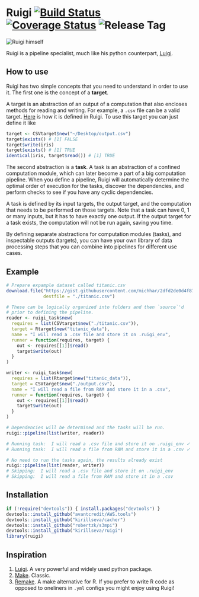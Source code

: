 Ruigi [![Build Status](https://img.shields.io/travis/kirillseva/ruigi/master.svg)](https://travis-ci.org/kirillseva/ruigi) [![Coverage Status](https://img.shields.io/coveralls/kirillseva/ruigi.svg)](https://coveralls.io/r/kirillseva/ruigi) ![Release Tag](https://img.shields.io/github/tag/kirillseva/ruigi.svg)
===========

![Ruigi himself](http://youchew.net/wiki/images/2/2b/Ruigi.jpg)

Ruigi is a pipeline specialist, much like his python counterpart,
[Luigi](https://github.com/spotify/luigi).

How to use
----
Ruigi has two simple concepts that you need to understand in order to use it.
The first one is the concept of a **target**.

A target is an abstraction of an output of a computation that also encloses methods for reading and writing.
For example, a `.csv` file can be a valid target. [Here](https://github.com/kirillseva/ruigi/blob/master/R/csv_target.R)
is how it is defined in Ruigi. To use this target you can just define it like

```r
target <- CSVtarget$new("~/Desktop/output.csv")
target$exists() # [1] FALSE
target$write(iris)
target$exists() # [1] TRUE
identical(iris, target$read()) # [1] TRUE
```

The second abstraction is a **task**. A task is an abstraction of a confined computation module,
which can later become a part of a big computation pipeline.
When you define a pipeline, Ruigi will automatically determine the optimal order of execution for the tasks,
discover the dependencies, and perform checks to see if you have any cyclic dependencies.

A task is defined by its input targets, the output target, and the computation that needs to be performed on
those targets. Note that a task can have 0, 1 or many inputs, but it has to have exactly one output.
If the output target for a task exists, the computation will not be run again, saving you time.

By defining separate abstractions for computation modules (tasks), and inspectable outputs (targets),
you can have your own library of data processing steps that you can combine into pipelines for different use cases.


Example
----
```r
# Prepare expample dataset called titanic.csv
download.file("https://gist.githubusercontent.com/michhar/2dfd2de0d4f8727f873422c5d959fff5/raw/ff414a1bcfcba32481e4d4e8db578e55872a2ca1/titanic.csv",
              destfile = "./titanic.csv")

# These can be logically organized into folders and then `source`'d
# prior to defining the pipeline.
reader <- ruigi_task$new(
  requires = list(CSVtarget$new("./titanic.csv")),
  target = Rtarget$new("titanic_data"),
  name = "I will read a .csv file and store it on .ruigi_env",
  runner = function(requires, target) {
    out <- requires[[1]]$read()
    target$write(out)
  }
)

writer <- ruigi_task$new(
  requires = list(Rtarget$new("titanic_data")),
  target = CSVtarget$new("./output.csv"),
  name = "I will read a file from RAM and store it in a .csv",
  runner = function(requires, target) {
    out <- requires[[1]]$read()
    target$write(out)
  }
)

# Dependencies will be determined and the tasks will be run.
ruigi::pipeline(list(writer, reader))

# Running task:  I will read a .csv file and store it on .ruigi_env ✓
# Running task:  I will read a file from RAM and store it in a .csv ✓

# No need to run the tasks again, the results already exist
ruigi::pipeline(list(reader, writer))
# Skipping:  I will read a .csv file and store it on .ruigi_env
# Skipping:  I will read a file from RAM and store it in a .csv
```

Installation
----
```r
if (!require("devtools")) { install.packages("devtools") }
devtools::install_github("avantcredit/AWS.tools")
devtools::install_github("kirillseva/cacher")
devtools::install_github("robertzk/s3mpi")
devtools::install_github("kirillseva/ruigi")
library(ruigi)
```

Inspiration
----
1. [Luigi](https://github.com/spotify/luigi). A very powerful and
widely used python package.
2. [Make](http://www.gnu.org/software/make/). Classic.
3. [Remake](https://github.com/richfitz/remake). A make alternative
for R. If you prefer to write R code as opposed to oneliners in
`.yml` configs you might enjoy using Ruigi!
